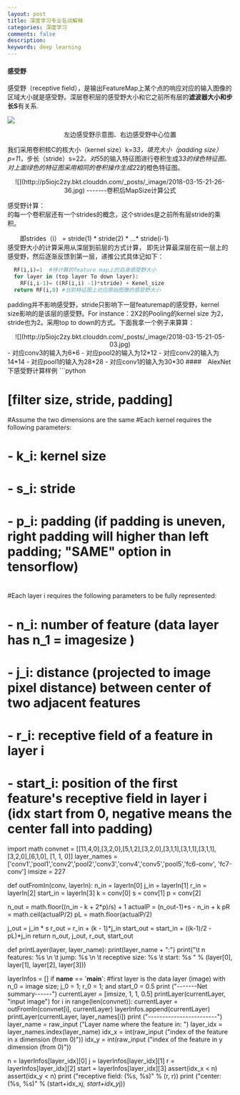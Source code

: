 ```yaml
---
layout: post
title: 深度学习专业名词解释
categories: 深度学习
comments: false
description: 
keywords: deep learning
---
```

#### 感受野
感受野（receptive field），是输出FeatureMap上某个点的响应对应的输入图像的区域大小就是感受野。深层卷积层的感受野大小和它之前所有层的**滤波器大小和步长S**有关系.

![](http://p5iojc2zy.bkt.clouddn.com/_posts/_image/2018-03-15-21-17-27.jpg)
<center>左边感受野示意图、右边感受野中心位置</center>

我们采用卷积核C的核大小（kernel size）k=3*3，填充大小（padding size）p=1*1，步长（stride）s=2*2。对5*5的输入特征图进行卷积生成3*3的绿色特征图。对上面绿色的特征图采用相同的卷积操作生成2*2的橙色特征图。
<center>
![](http://p5iojc2zy.bkt.clouddn.com/_posts/_image/2018-03-15-21-26-36.jpg)
-------卷积后MapSize计算公式</center>

感受野计算：<br>
的每一个卷积层还有一个strides的概念，这个strides是之前所有层stride的乘积。  

　　即strides（i） = stride(1) * stride(2) * ...* stride(i-1)<br>
感受野大小的计算采用从深层到前层的方式计算， 即先计算最深层在前一层上的感受野，然后逐渐反馈到第一层，递推公式具体记如下： 

```python
  RF(i,i)=1  #待计算的feature map上的自身感受野大小 
  for layer in (top layer To down layer):
    RF(i,i-1)= ((RF(i,i) -1)*stride) + Kenel_size 
  return RF(i,0) #当前特征图上对应原始图像的感受野大小
```
padding并不影响感受野，stride只影响下一层featuremap的感受野，kernel size影响的是该层的感受野。For instance：2X2的Pooling的kernel size 为2，stride也为2。采用top to down的方式。下面我拿一个例子来算算：<br>
<center>
![](http://p5iojc2zy.bkt.clouddn.com/_posts/_image/2018-03-15-21-05-03.jpg)
</center>
- 对应conv3的输入为6*6
- 对应pool2的输入为12*12
- 对应conv2的输入为14*14
- 对应pool1的输入为28*28
- 对应conv1的输入为30*30
####　AlexNet下感受野计算样例
```python

# [filter size, stride, padding]
#Assume the two dimensions are the same
#Each kernel requires the following parameters:
# - k_i: kernel size
# - s_i: stride
# - p_i: padding (if padding is uneven, right padding will higher than left padding; "SAME" option in tensorflow)
# 
#Each layer i requires the following parameters to be fully represented: 
# - n_i: number of feature (data layer has n_1 = imagesize )
# - j_i: distance (projected to image pixel distance) between center of two adjacent features
# - r_i: receptive field of a feature in layer i
# - start_i: position of the first feature's receptive field in layer i (idx start from 0, negative means the center fall into padding)

import math
convnet =   [[11,4,0],[3,2,0],[5,1,2],[3,2,0],[3,1,1],[3,1,1],[3,1,1],[3,2,0],[6,1,0], [1, 1, 0]]
layer_names = ['conv1','pool1','conv2','pool2','conv3','conv4','conv5','pool5','fc6-conv', 'fc7-conv']
imsize = 227

def outFromIn(conv, layerIn):
  n_in = layerIn[0]
  j_in = layerIn[1]
  r_in = layerIn[2]
  start_in = layerIn[3]
  k = conv[0]
  s = conv[1]
  p = conv[2]

  n_out = math.floor((n_in - k + 2*p)/s) + 1
  actualP = (n_out-1)*s - n_in + k 
  pR = math.ceil(actualP/2)
  pL = math.floor(actualP/2)
  
  j_out = j_in * s
  r_out = r_in + (k - 1)*j_in
  start_out = start_in + ((k-1)/2 - pL)*j_in
  return n_out, j_out, r_out, start_out
  
def printLayer(layer, layer_name):
  print(layer_name + ":")
  print("\t n features: %s \n \t jump: %s \n \t receptive size: %s \t start: %s " % (layer[0], layer[1], layer[2], layer[3]))
 
layerInfos = []
if __name__ == '__main__':
#first layer is the data layer (image) with n_0 = image size; j_0 = 1; r_0 = 1; and start_0 = 0.5
  print ("-------Net summary------")
  currentLayer = [imsize, 1, 1, 0.5]
  printLayer(currentLayer, "input image")
  for i in range(len(convnet)):
    currentLayer = outFromIn(convnet[i], currentLayer)
    layerInfos.append(currentLayer)
    printLayer(currentLayer, layer_names[i])
  print ("------------------------")
  layer_name = raw_input ("Layer name where the feature in: ")
  layer_idx = layer_names.index(layer_name)
  idx_x = int(raw_input ("index of the feature in x dimension (from 0)"))
  idx_y = int(raw_input ("index of the feature in y dimension (from 0)"))
  
  n = layerInfos[layer_idx][0]
  j = layerInfos[layer_idx][1]
  r = layerInfos[layer_idx][2]
  start = layerInfos[layer_idx][3]
  assert(idx_x < n)
  assert(idx_y < n)
  print ("receptive field: (%s, %s)" % (r, r))
  print ("center: (%s, %s)" % (start+idx_x*j, start+idx_y*j))
```